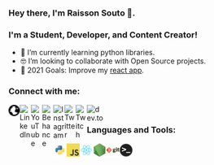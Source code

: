 ### Hey there, I'm Raisson Souto 👋.

### I'm a Student, Developer, and Content Creator!
<!-- - 🔭 I’m currently working on a [web app](https://github.com/raissonsouto/bin2dec). -->
- 🌱 I’m currently learning python libraries.
- 🤓 I’m looking to collaborate with Open Source projects.
- 🥅 2021 Goals: Improve my [react app](https://github.com/raissonsouto/bin2dec).

### Connect with me:

[<img align="left" alt="page" width="22px" src="https://raw.githubusercontent.com/iconic/open-iconic/master/svg/globe.svg" />](raissonsouto.github.io)
[<img align="left" alt="LinkedIn" width="22px" src="https://cdn.jsdelivr.net/npm/simple-icons@v3/icons/linkedin.svg" />](https://www.linkedin.com/in/raissonsouto/)
[<img align="left" alt="YouTube" width="22px" src="https://cdn.jsdelivr.net/npm/simple-icons@v3/icons/youtube.svg" />](https://www.youtube.com/channel/UCvPUTnTXWzwUebmLrQl0QIA)
[<img align="left" alt="Behance" width="22px" src="https://cdn.jsdelivr.net/npm/simple-icons@v3/icons/behance.svg" />](https://www.behance.net/raissonsouto)
[<img align="left" alt="Instagram" width="22px" src="https://cdn.jsdelivr.net/npm/simple-icons@v3/icons/instagram.svg" />](https://www.instagram.com/raissonsouto)
[<img align="left" alt="Twitter" width="22px" src="https://cdn.jsdelivr.net/npm/simple-icons@v3/icons/twitter.svg" />](https://twitter.com/raissonsouto)
[<img align="left" alt="Twitch" width="22px" src="https://cdn.jsdelivr.net/npm/simple-icons@v3/icons/twitch.svg" />](https://twitch.tv/raissonsouto1)
[<img align="left" alt="dev.to" width="32px" src="https://cdn.jsdelivr.net/npm/simple-icons@3.13.0/icons/dev-dot-to.svg" />](https://dev.to/raissonsouto)<br/>

### Languages and Tools:
<img align="left" alt="Python" width="26px" src="https://raw.githubusercontent.com/github/explore/80688e429a7d4ef2fca1e82350fe8e3517d3494d/topics/python/python.png" />
<img align="left" alt="JavaScript" width="26px" src="https://raw.githubusercontent.com/github/explore/80688e429a7d4ef2fca1e82350fe8e3517d3494d/topics/javascript/javascript.png" />
<img align="left" alt="React" width="26px" src="https://raw.githubusercontent.com/github/explore/80688e429a7d4ef2fca1e82350fe8e3517d3494d/topics/react/react.png" />
<img align="left" alt="Node.js" width="26px" src="https://raw.githubusercontent.com/github/explore/80688e429a7d4ef2fca1e82350fe8e3517d3494d/topics/nodejs/nodejs.png" />
<img align="left" alt="Git" width="26px" src="https://raw.githubusercontent.com/github/explore/80688e429a7d4ef2fca1e82350fe8e3517d3494d/topics/git/git.png" />
<img align="left" alt="bash file" width="26px" src="https://raw.githubusercontent.com/github/explore/80688e429a7d4ef2fca1e82350fe8e3517d3494d/topics/terminal/terminal.png" />
